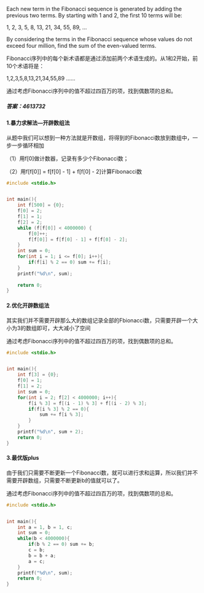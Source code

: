 Each new term in the Fibonacci sequence is generated by adding the previous two terms. By starting with 1 and 2, the first 10 terms will be:

1, 2, 3, 5, 8, 13, 21, 34, 55, 89, ...

By considering the terms in the Fibonacci sequence whose values do not exceed four million, find the sum of the even-valued terms.

Fibonacci序列中的每个新术语都是通过添加前两个术语生成的。从1和2开始，前10个术语将是：

1,2,3,5,8,13,21,34,55,89 ......

通过考虑Fibonacci序列中的值不超过四百万的项，找到偶数项的总和。

##### 答案：4613732

#### 1.暴力求解法—开辟数组法

从题中我们可以想到一种方法就是开数组，将得到的Fibonacci数放到数组中，一步一步循环相加

（1）用f[0]做计数器，记录有多少个Fibonacci数；

（2）用f[f[0]] = f[f[0] - 1] + f[f[0] - 2]计算Fibonacci数

```c
#include <stdio.h>


int main(){
	int f[500] = {0};
	f[0] = 2;
	f[1] = 1;
	f[2] = 2;
	while (f[f[0]] < 4000000) {
		f[0]++;
		f[f[0]] = f[f[0] - 1] + f[f[0] - 2];
	}
	int sum = 0;
	for(int i = 1; i <= f[0]; i++){
		if(f[i] % 2 == 0) sum += f[i];
	}
	printf("%d\n", sum);
	
	return 0;
}
```

#### 2.优化开辟数组法

其实我们并不需要开辟那么大的数组记录全部的Fbionacci数，只需要开辟一个大小为3的数组即可，大大减小了空间

通过考虑Fibonacci序列中的值不超过四百万的项，找到偶数项的总和。

```c
#include <stdio.h>


int main(){
	int f[3] = {0};
	f[0] = 1;
	f[1] = 2;
	int sum = 0;
	for(int i = 2; f[2] < 4000000; i++){
		f[i % 3] = f[(i - 1) % 3] + f[(i - 2) % 3];
		if(f[i % 3] % 2 == 0){
			sum += f[i % 3];
		}
	}
	printf("%d\n", sum + 2);
	return 0;
}
```

#### 3.最优版plus

由于我们只需要不断更新一个Fibonacci数，就可以进行求和运算，所以我们并不需要开辟数组，只需要不断更新b的值就可以了。

通过考虑Fibonacci序列中的值不超过四百万的项，找到偶数项的总和。

```c
#include <stdio.h>


int main(){
	int a = 1, b = 1, c;
	int sum = 0;
	while(b < 4000000){
		if(b % 2 == 0) sum += b;
		c = b;
		b = b + a;
		a = c;
	}
	printf("%d\n", sum);
	return 0;
}
```




